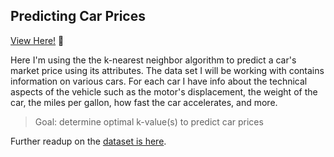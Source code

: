 ## Predicting Car Prices

[View Here!](https://nbviewer.jupyter.org/github/epatter1/predicting_car_prices/blob/master/Predicting%20Car%20Prices_KNN.ipynb) :eyes:

Here I'm using the the k-nearest neighbor algorithm to predict a car's market price using its attributes. The data set I will be working with contains information on various cars. For each car I have info about the technical aspects of the vehicle such as the motor's displacement, the weight of the car, the miles per gallon, how fast the car accelerates, and more.

> Goal: determine optimal k-value(s) to predict car prices

Further readup on the [dataset is here](https://archive.ics.uci.edu/ml/datasets/automobile).
